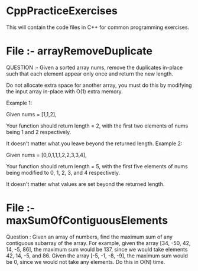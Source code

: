 # CppPracticeExercises
This will contain the code files in C++ for common programming exercises.

# File :- arrayRemoveDuplicate #

QUESTION :- Given a sorted array nums, remove the duplicates in-place such that each element appear only once and return the new length.

Do not allocate extra space for another array, you must do this by modifying the input array in-place with O(1) extra memory.

Example 1:

Given nums = [1,1,2],

Your function should return length = 2, with the first two elements of nums being 1 and 2 respectively.

It doesn't matter what you leave beyond the returned length.
Example 2:

Given nums = [0,0,1,1,1,2,2,3,3,4],

Your function should return length = 5, with the first five elements of nums being modified to 0, 1, 2, 3, and 4 respectively.

It doesn't matter what values are set beyond the returned length.

# File :- maxSumOfContiguousElements #

Question :  Given an array of numbers, find the maximum sum of any contiguous subarray of the array.
   For example, given the array [34, -50, 42, 14, -5, 86], the maximum sum would be 137, since we would take elements 42, 14, -5, and 86.
   Given the array [-5, -1, -8, -9], the maximum sum would be 0, since we would not take any elements.
   Do this in O(N) time.
